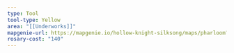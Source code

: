 ```yaml
---
type: Tool
tool-type: Yellow
area: "[[Underworks]]"
mapgenie-url: https://mapgenie.io/hollow-knight-silksong/maps/pharloom?locationIds=478727
rosary-cost: "140"
---
```

